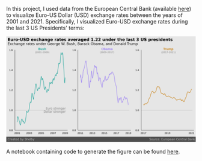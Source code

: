 In this project, I used data from the European Central Bank (available [here](https://www.kaggle.com/lsind18/euro-exchange-daily-rates-19992020)) to visualize Euro-US Dollar (USD) exchange rates between the years of 2001 and 2021. Specifically, I visualized Euro-USD exchange rates during the last 3 US Presidents' terms:

![figure_exchange_rates_time](exchange-rates_fig.png)

A notebook containing code to generate the figure can be found [here](https://github.com/shelbybachman/exchange-rates/blob/main/exchange-rates.ipynb).
